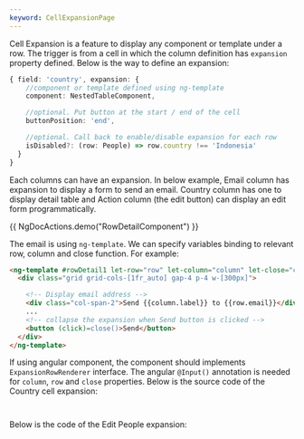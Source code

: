 ```yaml
---
keyword: CellExpansionPage
---
```


Cell Expansion is a feature to display any component or template under a row. The trigger is from a cell in which the column definition has `expansion` property defined. Below is the way to define an expansion:

```typescript
{ field: 'country', expansion: {
    //component or template defined using ng-template
    component: NestedTableComponent, 

    //optional. Put button at the start / end of the cell
    buttonPosition: 'end', 

    //optional. Call back to enable/disable expansion for each row
    isDisabled?: (row: People) => row.country !== 'Indonesia'
  }
}
```

Each columns can have an expansion. In below example, Email column has expansion to display a form to send an email. Country column has one to display detail table and Action column (the edit button) can display an edit form programmatically.

{{ NgDocActions.demo("RowDetailComponent") }}

The email is using `ng-template`. We can specify variables binding to relevant row, column and close function. For example:

```html
<ng-template #rowDetail1 let-row="row" let-column="column" let-close="close">
  <div class="grid grid-cols-[1fr_auto] gap-4 p-4 w-[300px]">

    <!-- Display email address -->
    <div class="col-span-2">Send {{column.label}} to {{row.email}}</div>
    ... 
    <!-- collapse the expansion when Send button is clicked -->
    <button (click)=close()>Send</button>
  </div>
</ng-template>
```

If using angular component, the component should implements `ExpansionRowRenderer` interface. The angular `@Input()` annotation is needed for `column`, `row` and `close` properties. Below is the source code of the Country cell expansion:

```typescript name="nested-table.component.ts" file="../../example/custom-cell/nested-table.component.ts" group="nested-table"

```

```html name="nested-table.component.html" file="../../example/custom-cell/nested-table.component.html" group="nested-table" 

```

Below is the code of the Edit People expansion:

```typescript name="people-form.component.ts" file="../../example/custom-cell/people-form.component.ts" group="people-form" 

```

```html name="people-form.component.html" file="../../example/custom-cell/people-form.component.html" group="people-form"

```